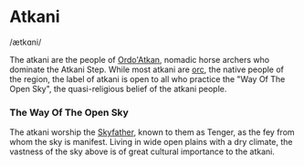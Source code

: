 # Atkani
/ætkɑni/

The atkani are the people of [Ordo'Atkan](../../Locations/Ordo'Atkan/Ordo'Atkan.md), nomadic horse archers who dominate the Atkani Step. While most atkani are [orc](../../Species/Homonid/Orc.md), the native people of the region, the label of atkani is open to all who practice the "Way Of The Open Sky", the quasi-religious belief of the atkani people.

### The Way Of The Open Sky
The atkani worship the [Skyfather](/lore/cosmology/fey/ouron), known to them as Tenger, as the fey from whom the sky is manifest. Living in wide open plains with a dry climate, the vastness of the sky above is of great cultural importance to the atkani.